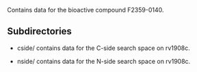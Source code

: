 Contains data for the bioactive compound F2359-0140.

## Subdirectories

- cside/ contains data for the C-side search space on rv1908c.

- nside/ contains data for the N-side search space on rv1908c.

